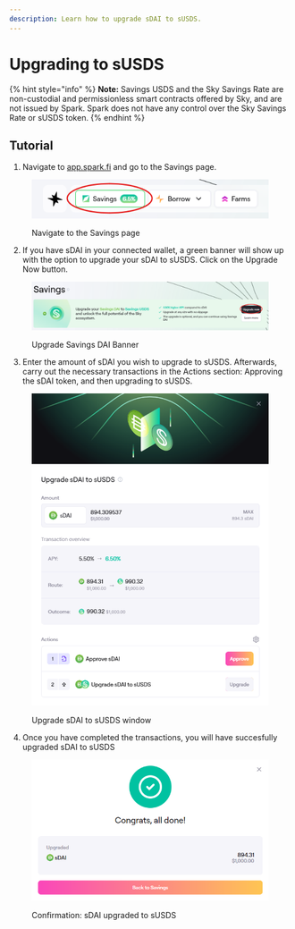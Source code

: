 ```yaml
---
description: Learn how to upgrade sDAI to sUSDS.
---
```


# Upgrading to sUSDS

{% hint style="info" %}
**Note:** Savings USDS and the Sky Savings Rate are non-custodial and permissionless smart contracts offered by Sky, and are not issued by Spark. Spark does not have any control over the Sky Savings Rate or sUSDS token.
{% endhint %}

## Tutorial

1. Navigate to [app.spark.fi](http://app.spark.fi) and go to the Savings page.

<figure><img src="../../.gitbook/assets/savings-nav.png" alt=""><figcaption><p>Navigate to the Savings page</p></figcaption></figure>

2. If you have sDAI in your connected wallet, a green banner will show up with the option to upgrade your sDAI to sUSDS. Click on the Upgrade Now button.

<figure><img src="../../.gitbook/assets/upgrade-5.png" alt=""><figcaption><p>Upgrade Savings DAI Banner</p></figcaption></figure>

3. Enter the amount of sDAI you wish to upgrade to sUSDS. Afterwards, carry out the necessary transactions in the Actions section: Approving the sDAI token, and then upgrading to sUSDS.

<figure><img src="../../.gitbook/assets/upgrade-6.png" alt=""><figcaption><p>Upgrade sDAI to sUSDS window</p></figcaption></figure>

4. Once you have completed the transactions, you will have succesfully upgraded sDAI to sUSDS

<figure><img src="../../.gitbook/assets/upgrade-7.png" alt=""><figcaption><p>Confirmation: sDAI upgraded to sUSDS</p></figcaption></figure>
